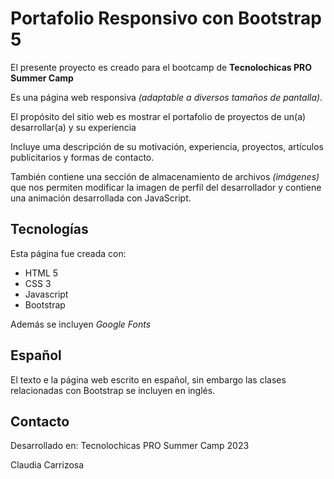 # Portafolio Responsivo con Bootstrap 5 

El presente proyecto es creado para el bootcamp de **Tecnolochicas PRO Summer Camp**

Es una página web responsiva *(adaptable a diversos tamaños de pantalla)*.

El propósito del sitio web es mostrar el portafolio de proyectos de un(a) desarrollar(a) y su experiencia

Incluye uma descripción de su motivación, experiencia, proyectos, artículos publicitarios y formas de contacto.

También contiene una sección de almacenamiento de archivos *(imágenes)* que nos permiten modificar la imagen de perfil del desarrollador y contiene una animación desarrollada con JavaScript.

## Tecnologías

Esta página fue creada con:

* HTML 5
* CSS 3
* Javascript
* Bootstrap

Además se incluyen *Google Fonts*

## Español
El texto e la página web escrito en español, sin embargo las clases relacionadas con Bootstrap se incluyen en inglés.

## Contacto

Desarrollado en: Tecnolochicas PRO Summer Camp 2023

Claudia Carrizosa 
